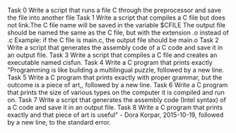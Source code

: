 Task 0 Write a script that runs a file C through the preprocessor and save the file into another file
Task 1 Write a script that compiles a C file but does not link.The C file name will be saved in the variable $CFILE
The output file should be named the same as the C file, but with the extension .o instead of .c
Example: if the C file is main.c, the output file should be main.o
Task 2 Write a script that generates the assembly code of a C code and save it in an output file.
Task 3 Write a script that compiles a C file and creates an executable named cisfun.
Task 4 Write a C program that prints exactly "Programming is like building a multilingual puzzle, followed by a new line.
Task 5 Write a C program that prints exactly with proper grammar, but the outcome is a piece of art,, followed by a new line.
Task 6 Write a C program that prints the size of various types on the computer it is compiled and run on.
Task 7 Write a script that generates the assembly code (Intel syntax) of a C code and save it in an output file.
Task 8 Write a C program that prints exactly and that piece of art is useful" - Dora Korpar, 2015-10-19, followed by a new line, to the standard error.
